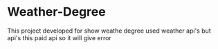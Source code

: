 # Weather-Degree
This project developed for show weathe degree used weather api's
but api's this paid api so it will give error 
